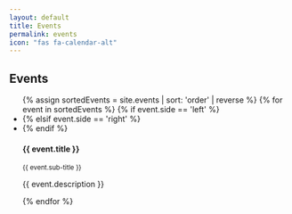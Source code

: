 ```yaml
---
layout: default
title: Events
permalink: events
icon: "fas fa-calendar-alt"
---
```


<div class="container">
    <div class="page-header">
        <h2 id="timeline">Events</h2>
    </div>
    <ul class="timeline">
        {% assign sortedEvents = site.events | sort: 'order' | reverse %}
        {% for event in sortedEvents %}
          {% if event.side == 'left' %}
          <li>
          {% elsif event.side == 'right' %}
          <li class="timeline-inverted">
          {% endif %}
            <div class="timeline-badge danger"><i class="glyphicon glyphicon-check"></i></div>
            <div class="timeline-panel">
              <div class="timeline-heading">
                <h4 class="timeline-title">{{ event.title }}</h4>
                <p><small class="text-muted"><i class="glyphicon glyphicon-time"></i> {{ event.sub-title }}</small></p>
              </div>
              <div class="timeline-body">
                <p>{{ event.description }}</p>
              </div>
            </div>
          </li>
        {% endfor %}        
    </ul>
</div>
